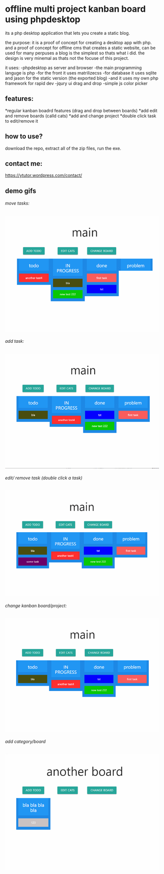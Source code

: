 # offline multi project kanban board using phpdesktop 

its a php desktop application that lets you create a static blog.

the purpose: it is a proof of concept for creating a desktop app with php.
and a proof of concept for offline cms that creates a static website, can be used
for many perpuses a blog is the simplest so thats what i did.
the design is very minemal as thats not the focuse of this project.

it uses: 
-phpdesktop as server and browser
-the main programming languge is php
-for the front it uses matrilizecss
-for database it uses sqlite and jason for the static version (the exported blog)
-and it uses my own php framework for rapid dev
-jqury ui drag and drop
-simple js color picker

## features:
*regular kanban boadrd features (drag and drop between boards)
*add edit and remove boards (calld cats)
*add and change project
*double click task to edit/remove it

## how to use?

download the repo, extract all of the zip files, run the exe.



## contact me:

https://ytutor.wordpress.com/contact/


## demo gifs
###### move tasks:
![alt text](gifs/1.gif)
###### add task:
![alt text](gifs/2.gif)
###### edit/ remove task (double click a task)
![alt text](gifs/3.gif)
###### change kanban board/project:
![alt text](gifs/4.gif)
###### add category/board
![alt text](gifs/5.gif)




